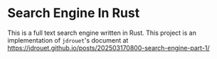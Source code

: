 # Search Engine In Rust

This is a full text search engine written in Rust.
This project is an implementation of `jdrouet`'s document
at https://jdrouet.github.io/posts/202503170800-search-engine-part-1/

